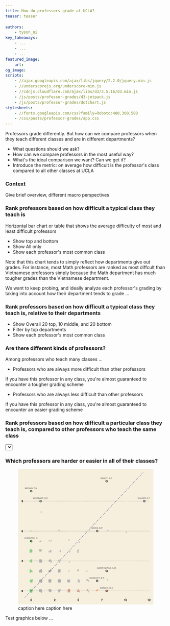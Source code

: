 ```yaml
---
title: How do professors grade at UCLA?
teaser: teaser

authors:
    - tyson_ni
key_takeaways:
    - ...
    - ...
    - ...
featured_image:
    url:
og_image:
scripts:
    - //ajax.googleapis.com/ajax/libs/jquery/2.2.0/jquery.min.js
    - //underscorejs.org/underscore-min.js
    - //cdnjs.cloudflare.com/ajax/libs/d3/3.5.16/d3.min.js
    - /js/posts/professor-grades/d3-jetpack.js
    - /js/posts/professor-grades/dotchart.js
stylesheets:
    - //fonts.googleapis.com/css?family=Roboto:400,300,500
    - /css/posts/professor-grades/app.css
---
```


Professors grade differently. But how can we compare professors when they
teach different classes and are in different departments?

* What questions should we ask?
* How can we compare professors in the most useful way?
* What's the ideal comparison we want? Can we get it?
* Introduce the metric: on average how difficult is the professor's class compared to all other classes at UCLA

### Context

Give brief overview, different macro perspectives

### Rank professors based on how difficult a typical class they teach is

Horizontal bar chart or table that shows the average difficulty of most and least difficult
professors

* Show top and bottom
* Show All only
* Show each professor's most common class

Note that this chart tends to simply reflect how departments give out grades.
For instance, most Math professors are ranked as most diffcult than Vietnamese professors
simply because the Math department has much tougher grades than the Vietnamese department.

We want to keep probing, and ideally analyze each professor's grading by taking into account how their department
tends to grade ...

### Rank professors based on how difficult a typical class they teach is, relative to their departments

* Show Overall 20 top, 10 middle, and 20 bottom
* Filter by top departments
* Show each professor's most common class


### Are there different kinds of professors?

Among professors who teach many classes ...

* Professors who are always more difficult than other professors

If you have this professor in any class, you're almost guaranteed to encounter a tougher grading scheme

* Professors who are always less difficult than other professors

If you have this professor in any class, you're almost guaranteed to encounter an easier grading scheme

### Rank professors based on how difficult a particular class they teach is, compared to other professors who teach the same class


<div id="pick-dpmt-container">
  <select id="pick-dpmt">
  </select>
</div>

<div id="dotchart">
</div>

### Which professors are harder or easier in all of their classes?

<figure>
  <img src="/img/posts/professor-grades/prof-types.png" width="500px" />
  <figcaption>caption here caption here</figcaption>
</figure>

Test graphics below ...

<div id="viz-test">
</div>
